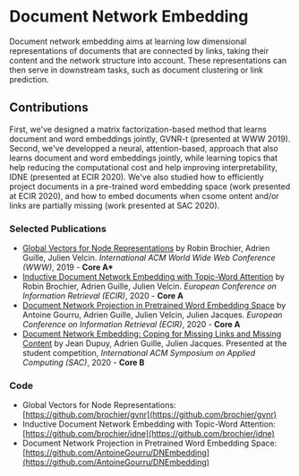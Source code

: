 # Document Network Embedding

Document network embedding aims at learning low dimensional representations of documents that are connected by links, taking their content and the network structure into account.  These representations can then serve in downstream tasks, such as document clustering or link prediction.

## Contributions

First, we've designed a matrix factorization-based method that learns document and word embeddings jointly, GVNR-t (presented at WWW 2019). Second, we've developped a neural, attention-based, approach that also learns document and word embeddings jointly, while learning topics that help reducing the computational cost and help improving interpretability, IDNE (presented at ECIR 2020). We've also studied how to efficiently project documents in a pre-trained word embedding space (work presented at ECIR 2020), and how to embed documents when csome ontent and/or links are partially missing (work presented at SAC 2020).

### Selected Publications
- [Global Vectors for Node Representations](https://arxiv.org/pdf/1902.11004.pdf) by Robin Brochier, Adrien Guille, Julien Velcin. *International ACM World Wide Web Conference (WWW)*, 2019 - **Core A\***
- [Inductive Document Network Embedding with Topic-Word Attention](https://arxiv.org/pdf/2001.03369.pdf) by Robin Brochier, Adrien Guille, Julien Velcin. *European Conference on Information Retrieval (ECIR)*, 2020 - **Core A**
- [Document Network Projection in Pretrained Word Embedding Space](https://arxiv.org/pdf/2001.05727.pdf) by Antoine Gourru, Adrien Guille, Julien Velcin, Julien Jacques. *European Conference on Information Retrieval (ECIR)*, 2020 - **Core A**
- [Document Network Embedding: Coping for Missing Links and Missing Content](https://arxiv.org/pdf/1912.03048.pdf) by Jean Dupuy, Adrien Guille, Julien Jacques. Presented at the student competition, *International ACM Symposium on Applied Computing (SAC)*, 2020 - **Core B**

### Code
- Global Vectors for Node Representations: [https://github.com/brochier/gvnr](https://github.com/brochier/gvnr)
- Inductive Document Network Embedding with Topic-Word Attention: [https://github.com/brochier/idne](https://github.com/brochier/idne)
- Document Network Projection in Pretrained Word Embedding Space: [https://github.com/AntoineGourru/DNEmbedding](https://github.com/AntoineGourru/DNEmbedding)
